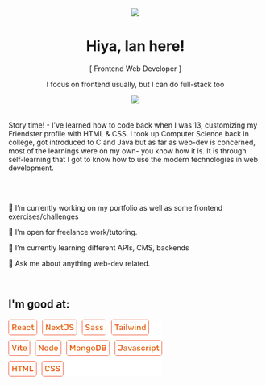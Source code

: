 <div align="center">
  <img src="https://media.giphy.com/media/H8FP5CniGPbB4zFnRR/giphy.gif" width="200px" />
  <h1 align="center">Hiya, Ian here!</h1>
  <p>[ Frontend Web Developer ]</p>
  <p>I focus on frontend usually, but I can do full-stack too</p>
  <img src="https://komarev.com/ghpvc/?username=ianbuen&color=f44336&label=My+visitors" />
</div>

<br />
<p>Story time! - I've learned how to code back when I was 13, customizing my Friendster profile with HTML & CSS. I took up Computer Science back in college, got introduced to C and Java but as far as web-dev is concerned, most of the learnings were on my own- you know how it is. It is through self-learning that I got to know how to use the modern technologies in web development.</p>
<br />

<br />
<p>🔭 I’m currently working on my portfolio as well as some frontend exercises/challenges</p>
<p>💼 I’m open for freelance work/tutoring.</p>
<p>🌱 I’m currently learning different APIs, CMS, backends</p>
<p>💬 Ask me about anything web-dev related.</p>

<br />

<h2>I'm good at:</h2>
<img src="./list-skills.png" />

<!--
**ianbuen/ianbuen** is a ✨ _special_ ✨ repository because its `README.md` (this file) appears on your GitHub profile.

Here are some ideas to get you started:

- 🔭 I’m currently working on ...
- 🌱 I’m currently learning ...
- 👯 I’m looking to collaborate on ...
- 🤔 I’m looking for help with ...
- 💬 Ask me about ...
- 📫 How to reach me: ...
- 😄 Pronouns: ...
- ⚡ Fun fact: ...
-->
